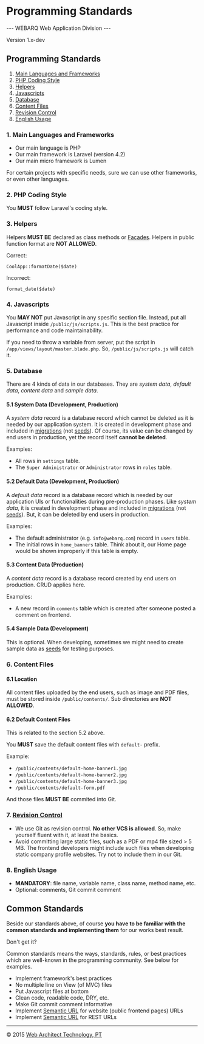 # Programming Standards
--- WEBARQ Web Application Division ---

Version 1.x-dev

## Programming Standards

1. [Main Languages and Frameworks](#main)
2. [PHP Coding Style](#style)
3. [Helpers](#helpers)
4. [Javascripts](#js)
5. [Database](#db)
6. [Content Files](#content-files)
7. [Revision Control](#vcs)
8. [English Usage](#english)

### <a name="main"></a>1. Main Languages and Frameworks
* Our main language is PHP
* Our main framework is Laravel (version 4.2)
* Our main micro framework is Lumen

For certain projects with specific needs, sure we can use other frameworks, or even other languages.

### <a name="style"></a>2. PHP Coding Style

You **MUST** follow Laravel's coding style.

### <a name="helpers"></a>3. Helpers
Helpers **MUST BE** declared as class methods or [Facades](http://laravel.com/docs/4.2/facades). Helpers in public function format are **NOT ALLOWED**.

Correct:

	CoolApp::formatDate($date)
	
Incorrect:

	format_date($date)

### 4. <a name="js"></a>Javascripts

You **MAY NOT** put Javascript in any spesific section file. Instead, put all Javascript inside `/public/js/scripts.js`. This is the best practice for performance and code maintainability.

If you need to throw a variable from server, put the script in `/app/views/layout/master.blade.php`. So, `/public/js/scripts.js` will catch it.

### 5. <a name="db"></a>Database
There are 4 kinds of data in our databases. They are *system data*, *default data*, *content data* and *sample data*.
#### 5.1 System Data (Development, Production)

A *system data* record is a database record which cannot be deleted as it is needed by our application system. It is created in development phase and included in [migrations](http://laravel.com/docs/4.2/migrations#creating-migrations) (not [seeds](http://laravel.com/docs/4.2/migrations#database-seeding)). Of course, its value can be changed by end users in production, yet the record itself **cannot be deleted**.

Examples:

* All rows in `settings` table.
* The `Super Administrator` or `Administrator` rows in `roles` table.

#### 5.2 Default Data (Development, Production)

A *default data* record is a database record which is needed by our application UIs or functionalities during pre-production phases. Like *system data*, it is created in development phase and included in [migrations](http://laravel.com/docs/4.2/migrations#creating-migrations) (not [seeds](http://laravel.com/docs/4.2/migrations#database-seeding)). But, it can be deleted by end users in production.

Examples:

* The default administrator (e.g. `info@webarq.com`) record in `users` table.
* The initial rows in `home_banners` table. Think about it, our Home page would be shown improperly if this table is empty.

#### 5.3 Content Data (Production)

A *content data* record is a database record created by end users on production. CRUD applies here.

Examples:

* A new record in `comments` table which is created after someone posted a comment on frontend.

#### 5.4 Sample Data (Development)

This is optional. When developing, sometimes we might need to create sample data as [seeds](http://laravel.com/docs/4.2/migrations#database-seeding) for testing purposes.

### 6. <a name="content-files"></a>Content Files

#### 6.1 Location

All content files uploaded by the end users, such as image and PDF files, must be stored inside `/public/contents/`. Sub directories are **NOT ALLOWED**.

#### 6.2 Default Content Files

This is related to the section 5.2 above.

You **MUST** save the default content files with `default-` prefix.

Example:

* `/public/contents/default-home-banner1.jpg`
* `/public/contents/default-home-banner2.jpg`
* `/public/contents/default-home-banner3.jpg`
* `/public/contents/default-form.pdf`

And those files **MUST BE** commited into Git.

### 7. <a name="vcs"></a>[Revision Control](http://en.wikipedia.org/wiki/Revision_control)

* We use Git as revision control. **No other VCS is allowed**. So, make yourself fluent with it, at least the basics.
* Avoid committing large static files, such as a PDF or mp4 file sized > 5 MB. The frontend developers might include such files when developing static company profile websites. Try not to include them in our Git.

### 8. <a name="english"></a>English Usage
* **MANDATORY**: file name, variable name, class name, method name, etc.
* Optional: comments, Git commit comment

## Common Standards
Beside our standards above, of course **you have to be familiar with the common standards and implementing them** for our works best result.

Don't get it?

Common standards means the ways, standards, rules, or best practices which are well-known in the programming community. See below for examples.

* Implement framework's best practices
* No multiple line on View (of MVC) files
* Put Javascript files at bottom
* Clean code, readable code, DRY, etc.
* Make Git commit comment informative
* Implement [Semantic URL](http://en.wikipedia.org/wiki/Semantic_URL) for website (public frontend pages) URLs
* Implement [Semantic URL](http://en.wikipedia.org/wiki/Semantic_URL) for REST URLs

***
&copy; 2015 [Web Architect Technology, PT](http://www.webarq.com/)